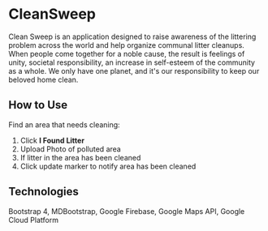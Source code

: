 # CleanSweep

Clean Sweep is an application designed to raise awareness of the littering problem across the world and help organize communal litter cleanups. When people come together for a noble cause, the result is feelings of unity, societal responsibility, an increase in self-esteem of the community as a whole. We only have one planet, and it's our responsibility to keep our beloved home clean.

## How to Use

Find an area that needs cleaning:

1. Click **I Found Litter**
2. Upload Photo of polluted area
3. If litter in the area has been cleaned
4. Click update marker to notify area has been cleaned



## Technologies

Bootstrap 4, MDBootstrap, Google Firebase, Google Maps API, Google Cloud Platform